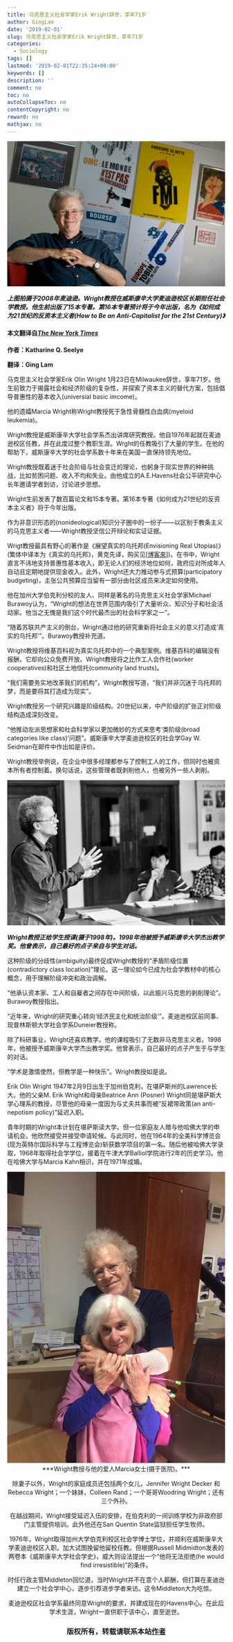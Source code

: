 ```yaml
---
title: 马克思主义社会学家Erik Wright辞世，享年71岁
author: GingLam
date: '2019-02-01'
slug: 马克思主义社会学家Erik Wright辞世，享年71岁
categories:
  - Sociology
tags: []
lastmod: '2019-02-01T22:35:24+08:00'
keywords: []
description: ''
comment: no
toc: no
autoCollapseToc: no
contentCopyright: no
reward: no
mathjax: no
---
```

<div align=center><img src="https://raw.githubusercontent.com/GingLam/Storage/master/superJumbo.jpg"></div>
<div align=center>
</div>

***上图拍摄于2008年麦迪逊。Wright教授在威斯康辛大学麦迪逊校区长期担任社会学教授。他生前出版了15本专著。第16本专著预计将于今年出版，名为《如何成为21世纪的反资本主义者(How to Be an Anti-Capitalist for the 21st Century)》***

#### 本文翻译自[*The New York Times*](https://www.nytimes.com/2019/01/30/obituaries/erik-olin-wright-dead.html?fbclid=IwAR2UuBt5z4EMJX7GQaF4DB1qbN5D8Z3zj_v2dvGo5_Xd6tbWslr-yTTXcaA)

**作者：Katharine Q. Seelye**

**翻译：Ging Lam**

马克思主义社会学家Erik Olin Wright 1月23日在Milwaukee辞世，享年71岁。他生前致力于揭露社会和经济阶级的复杂性，并探索了资本主义的替代方案，包括倡导普惠性的基本收入(universial basic imcome)。

他的遗孀Marcia Wright称Wright教授死于急性骨髓性白血病(myeloid leukemia)。

Wright教授是威斯康辛大学社会学系杰出讲席研究教授。他自1976年起就在麦迪逊校区任教，并在此度过整个教职生涯。Wrght的任教吸引了大量的学生。在他的帮助下，威斯康辛大学的社会学系数十年来在美国一直保持领先地位。

Wright教授既着迷于社会阶级与社会变迁的理论，也躬身于现实世界的种种挑战，比如贫困问题、收入不均和失业。由他成立的A.E.Havens社会公平研究中心长年邀请学者到访，讨论进步思想。

<!--more-->

Wright生前发表了数百篇论文和15本专著。第16本专著《如何成为21世纪的反资本主义者》将于今年出版。

作为非意识形态的(nonideological)知识分子圈中的一份子——以区别于教条主义的马克思主义者——Wright教授坚信公开辩论和实证证据。

Wrigt教授最具有野心的著作是《展望真实的乌托邦(Envisioning Real Utopias)》(繁体中译本为《真实的乌托邦》，黄克先译，购买见[[博客來](https://www.books.com.tw/products/0010667256)])。在书中，Wright直言不讳地支持普惠性基本收入，即无论人们的经济地位如何，政府应对所成年人自动且定期地提供现金收入。此外，Wright还大力推动参与式预算(participatory budgeting)，主张公共预算应当留有一部分由社区成员来决定如何使用。

他在加州大学伯克利分校的友人、同样是著名的马克思主义社会学家Michael Burawoy认为，“Wright的想法在世界范围内吸引了大量听众、知识分子和社会活动家。他当之无愧是我们这个时代最杰出的社会科学家之一”。

“随着苏联共产主义的倒台，Wright通过他的研究重新将社会主义的意义打造成‘真实的乌托邦’”。Burawoy教授补充道。

Wright教授将维基百科视为真实乌托邦中的一个典型案例。维基百科的编辑没有报酬，它却向公众免费开放。Wright教授将之比作工人合作社(worker cooperatives)和社区土地信托(community land trusts)。

“我们需要务实地改革我们的机构”，Wright教授写道，“我们并非沉迷于乌托邦的梦，而是要将其打造成为现实”。

Wright教授另一个研究兴趣是阶级结构。20世纪以来，中产阶级的扩张正对阶级结构造成深刻改变。

“他推动左派思想家和社会科学家以更加微妙的方式来思考‘类阶级(broad categories like class)’问题”。威斯康辛大学麦迪逊校区的社会学Gay W. Seidman在邮件中作出如是评价。

Wright教授举例说，在企业中很多经理都参与了控制工人的工作，但同时也被资本所有者控制着。换句话说，这些管理者既剥削他人，也被另外一些人剥削。

<div align=center><img src="https://raw.githubusercontent.com/GingLam/Storage/master/uperJumbo2.jpg"></div>
<div align=center>
</div>

***Wright教授正给学生授课(摄于1998年)。1998年他被授予威斯康辛大学杰出教学奖。他曾表示，自己最好的点子来自与学生对话。***



这种阶级的分歧性(ambiguity)最终促成Wright教授的“矛盾阶级位置(contradictory class location)”理论。这一理论如今已成为社会学教材中的核心概念，用于理解阶级冲突和政治调解。

“他承认资本家、工人和自雇者之间存在中间阶级，以此振兴马克思的剥削理论”。Burawoy教授指出。

“近年来，Wright的研究重心转向‘经济民主化和统治阶级’”。麦迪逊校区前同事、现普林斯顿大学社会学系Duneier教授称。

除了科研事业，Wright还喜欢教学。他的课程吸引了无数非马克思主义者。1998年，他被授予威斯康辛大学杰出教学奖。他曾表示，自己最好的点子产生于与学生的对话。

“学术是激情使然，但教学是一种快乐”。Wright教授如是说。

Erik Olin Wright 1947年2月9日出生于加州伯克利，在堪萨斯州的Lawrence长大。他的父亲M. Erik Wright和母亲Beatrice Ann (Posner) Wright同是堪萨斯大学心理系的教授，尽管他的母亲一度因为与丈夫共事而被“反裙带政策(an anti-nepotism policy)”延迟入职。

青年时期的Wright本计划在堪萨斯读大学。但一位家庭友人赠与他哈佛大学的申请机会。他欣然接受并接受申请轮候。与此同时，他在1964年的全美科学博览会(现为英特尔国际科学与工程博览会)斩获数学项目的第一名。随后他被哈佛大学录取，1968年取得社会学学位，接着在牛津大学Balliol学院进行2年的历史学习。他在哈佛大学与Marcia Kahn相识，并在1971年成婚。

<div align=center><img src="https://raw.githubusercontent.com/GingLam/Storage/master/uperJumbo3.jpg"></div>
<div align=center>

<div align=center>
***Wright教授与他的爱人Marcia女士(摄于医院)。***
<div align=center>

</div>

除妻子以外，Wright的家庭成员还包括两个女儿，Jennifer Wright Decker 和 Rebecca Wright；一个妹妹，Colleen Rand；一个哥哥Woodring Wright；还有三个外孙。

在越战期间，Wright接受延迟入伍的安排，在伯克利的一间训练学校为非政府部门主管提供培训。此外他还在San Quentin State监狱担任学生牧师。

1976年，Wright取得加州大学伯克利校区社会学博士学位，并顺利在威斯康辛大学麦迪逊校区入职。加大试图挽留他留校任教。但根据Russell Midmidton发表的两卷本《威斯康辛大学社会学史》，威大则设法提出一个“他将无法拒绝(he would find irresistible)”的条件。

时任行政主管Middleton回忆道，当时Wright并不在意个人薪酬，但打算在麦迪逊建立一个社会学中心，逐步引荐进步学者来访。这令Middleton大为吃惊。

麦迪逊校区社会学系最终同意Wright的要求，并建成现在的Havens中心。在此后学术生涯，Wright一直供职于该中心，直至逝世。


### 版权所有，转载请联系本站[作者](mailto:linj83@mail2.sysu.edu.cn)
